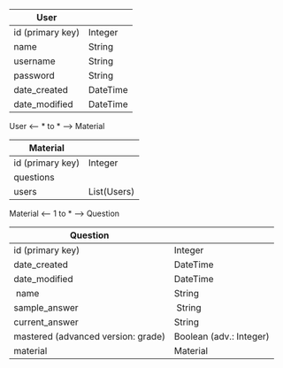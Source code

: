 | User |  |
| --- | --- |
| id (primary key) | Integer |
| name | String|
| username | String |
| password | String |
| date_created | DateTime |
| date_modified | DateTime |

User <-- * to * --> Material

| Material |  |
| --- | --- |
| id (primary key) | Integer |
| questions |
| users | List(Users) |

Material <-- 1 to * --> Question

| Question |  |
| --- | --- |
| id (primary key) | Integer |
| date_created | DateTime |
| date_modified | DateTime |
| name | String |
| sample_answer | String |
| current_answer | String |
| mastered (advanced version: grade)| Boolean (adv.: Integer) |
| material | Material |
